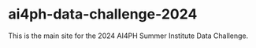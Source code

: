 # ai4ph-data-challenge-2024
This is the main site for the 2024 AI4PH Summer Institute Data Challenge.
